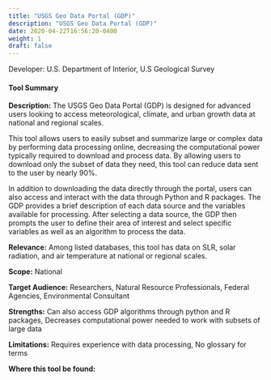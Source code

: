 ```yaml
---
title: "USGS Geo Data Portal (GDP)"
description: "USGS Geo Data Portal (GDP)"
date: 2020-04-22T16:56:20-0400
weight: 1
draft: false
---
```

Developer: U.S. Department of Interior, U.S Geological Survey

#### Tool Summary
**Description:** The USGS Geo Data Portal (GDP) is designed for advanced users looking to access meteorological, climate, and urban growth data at national and regional scales. 

This tool allows users to easily subset and summarize large or complex data by performing data processing online, decreasing the computational power typically required to download and process data. By allowing users to download only the subset of data they need, this tool can reduce data sent to the user by nearly 90%. 

In addition to downloading the data directly through the portal, users can also access and interact with the data through Python and R packages. The GDP provides a brief description of each data source and the variables available for processing. After selecting a data source, the GDP then prompts the user to define their area of interest and select specific variables as well as an algorithm to process the data.

**Relevance:** Among listed databases, this tool has data on SLR, solar radiation, and air temperature at national or regional scales.

**Scope:** National

**Target Audience:** Researchers, Natural Resource Professionals, Federal Agencies, Environmental Consultant

**Strengths:** Can also access GDP algorithms through python and R packages, Decreases computational power needed to work with subsets of large data

**Limitations:** Requires experience with data processing, No glossary for terms

**Where this tool be found:** 
